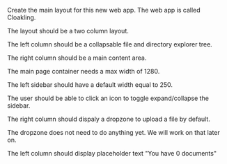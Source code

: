 Create the main layout for this new web app. The web app is called Cloakling. 

The layout should be a two column layout. 

The left column should be a collapsable file and directory explorer tree. 

The right column should be a main content area. 

The main page container needs a max width of 1280. 

The left sidebar should have a default width equal to 250. 

The user should be able to click an icon to toggle expand/collapse the sidebar. 

The right column should dispaly a dropzone to upload a file by default. 

The dropzone does not need to do anything yet. We will work on that later on. 

The left column should display placeholder text "You have 0 documents"
